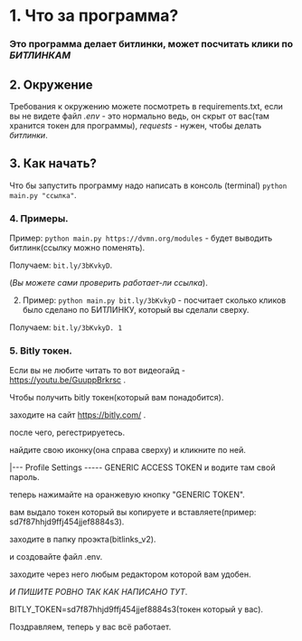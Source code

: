 # 1. Что за программа? 
   ### Это программа делает битлинки, может посчитать клики по **_БИТЛИНКАМ_**

## 2. Окружение
   Требования к окружению можете посмотреть в requirements.txt, если вы не видете файл *.env* - это нормально ведь, он скрыт от вас(там хранится токен для программы), *requests* - нужен, чтобы делать _битлинки_.

## 3. Как начать?
   Что бы запустить программу надо написать в консоль (terminal) `python main.py "ссылка"`.

### 4. Примеры.
   Пример: `python main.py https://dvmn.org/modules` - будет выводить битлинк(ссылку можно поменять).

   Получаем: `bit.ly/3bKvkyD`.

   (_Вы можете сами проверить работает-ли ссылка_).

   2. Пример: `python main.py bit.ly/3bKvkyD` - посчитает сколько кликов было сделано по БИТЛИНКУ, который вы сделали сверху.

   Получаем: `bit.ly/3bKvkyD.
   1`
### 5. Bitly токен.

   Если вы не любите читать то вот видеогайд - https://youtu.be/GuuppBrkrsc .
   

   Чтобы получить bitly токен(который вам понадобится).
   
   заходите на сайт https://bitly.com/ .

   после чего, регестрируетесь.

   найдите свою иконку(она справа сверху) и кликните по ней.
   
   |--- Profile Settings ----- GENERIC ACCESS TOKEN и водите там свой пароль.
   
   теперь нажимайте на оранжевую кнопку "GENERIC TOKEN".
   
   вам выдало токен который вы копируете и вставляете(пример: sd7f87hhjd9ffj454jjef8884s3).
   
   заходите в папку проэкта(bitlinks_v2).

   и создовайте файл .env.

   заходите через него любым редактором которой вам удобен.

   *И ПИШИТЕ РОВНО ТАК КАК НАПИСАНО ТУТ*.
   
   BITLY_TOKEN=sd7f87hhjd9ffj454jjef8884s3(токен который у вас).
   
   Поздравляем, теперь у вас всё работает.
